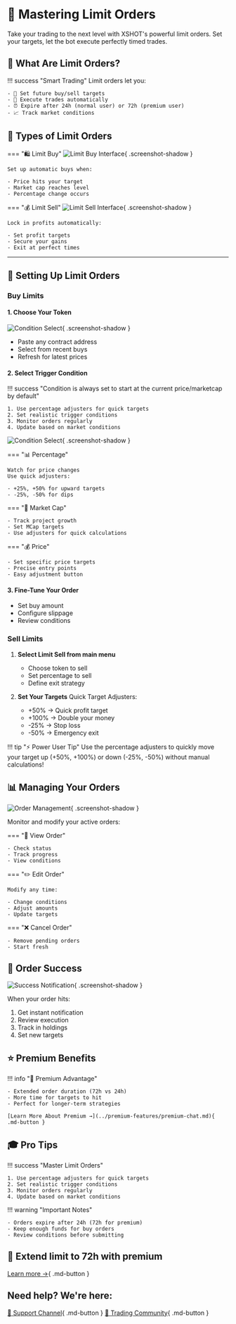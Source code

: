 # 🎯 Mastering Limit Orders

Take your trading to the next level with XSHOT's powerful limit orders. Set your targets, let the bot execute perfectly timed trades.

## 💫 What Are Limit Orders?

!!! success "Smart Trading"
    Limit orders let you:

    - 🎯 Set future buy/sell targets
    - 🤖 Execute trades automatically
    - ⏰ Expire after 24h (normal user) or 72h (premium user)
    - 📈 Track market conditions

## 🔄 Types of Limit Orders

=== "🛍️ Limit Buy"
    ![Limit Buy Interface](../../assets/limits/buy_limit_creation.png){ .screenshot-shadow }

    Set up automatic buys when:

    - Price hits your target
    - Market cap reaches level
    - Percentage change occurs

=== "💰 Limit Sell"
    ![Limit Sell Interface](../../assets/limits/sell_limit_creation.png){ .screenshot-shadow }

    Lock in profits automatically:

    - Set profit targets
    - Secure your gains
    - Exit at perfect times

---

## 🎯 Setting Up Limit Orders

### Buy Limits

#### 1. Choose Your Token
![Condition Select](../../assets/limits/choose_ca_for_buy_limit_creation.png){ .screenshot-shadow }

- Paste any contract address
- Select from recent buys
- Refresh for latest prices



#### 2. Select Trigger Condition

!!! success "Condition is always set to start at the current price/marketcap by default"

    1. Use percentage adjusters for quick targets
    2. Set realistic trigger conditions
    3. Monitor orders regularly
    4. Update based on market conditions

![Condition Select](../../assets/limits/choose_condition_for_buy_limit_trigger.png){ .screenshot-shadow }

=== "📊 Percentage"

    Watch for price changes
    Use quick adjusters:

    - +25%, +50% for upward targets
    - -25%, -50% for dips

=== "💎 Market Cap"

    - Track project growth
    - Set MCap targets
    - Use adjusters for quick calculations

=== "💰 Price"

    - Set specific price targets
    - Precise entry points
    - Easy adjustment button


#### 3. Fine-Tune Your Order
- Set buy amount
- Configure slippage
- Review conditions

### Sell Limits

1. **Select Limit Sell from main menu**

    - Choose token to sell
    - Set percentage to sell
    - Define exit strategy

2. **Set Your Targets**
    Quick Target Adjusters:

    - +50%  → Quick profit target
    - +100% → Double your money
    - -25%  → Stop loss
    - -50%  → Emergency exit


!!! tip "⚡ Power User Tip"
    Use the percentage adjusters to quickly move your target up (+50%, +100%) or down (-25%, -50%) without manual calculations!


## 📊 Managing Your Orders

![Order Management](../../assets/limits/limit_buy_order_review.png){ .screenshot-shadow }

Monitor and modify your active orders:

=== "👀 View Order"

    - Check status
    - Track progress
    - View conditions

=== "✏️ Edit Order"

    Modify any time:

    - Change conditions
    - Adjust amounts
    - Update targets

=== "❌ Cancel Order"

    - Remove pending orders
    - Start fresh

## 🎉 Order Success

![Success Notification](../../assets/limits/order_submission_complete.png){ .screenshot-shadow }

When your order hits:

1. Get instant notification
2. Review execution
3. Track in holdings
4. Set new targets

## ⭐ Premium Benefits

!!! info "💎 Premium Advantage"

    - Extended order duration (72h vs 24h)
    - More time for targets to hit
    - Perfect for longer-term strategies

    [Learn More About Premium →](../premium-features/premium-chat.md){ .md-button }

## 🎓 Pro Tips

!!! success "Master Limit Orders"

    1. Use percentage adjusters for quick targets
    2. Set realistic trigger conditions
    3. Monitor orders regularly
    4. Update based on market conditions

!!! warning "Important Notes"

    - Orders expire after 24h (72h for premium)
    - Keep enough funds for buy orders
    - Review conditions before submitting

## 🚀 Extend limit to 72h with premium

[Learn more →](../premium-features/xcaller-ai.md){ .md-button }

## Need help? We're here:

[📱 Support Channel](https://t.me/Xshot_trading){ .md-button } [👥 Trading Community](https://t.me/xerc20){ .md-button }
